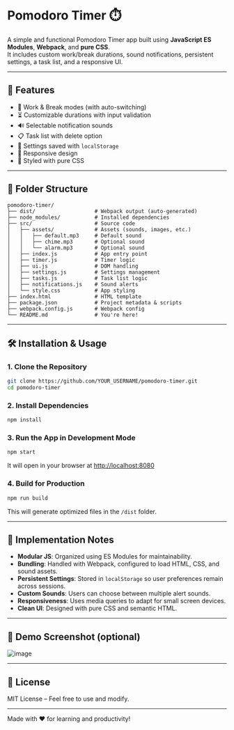 # Pomodoro Timer ⏱️

A simple and functional Pomodoro Timer app built using **JavaScript ES Modules**, **Webpack**, and **pure CSS**.  
It includes custom work/break durations, sound notifications, persistent settings, a task list, and a responsive UI.

---

## 🚀 Features

- 🔁 Work & Break modes (with auto-switching)
- ⏳ Customizable durations with input validation
- 🔊 Selectable notification sounds
- 📋 Task list with delete option
- 💾 Settings saved with `localStorage`
- 📱 Responsive design
- 🎨 Styled with pure CSS

---

## 📁 Folder Structure

```
pomodoro-timer/
├── dist/                   # Webpack output (auto-generated)
├── node_modules/           # Installed dependencies
├── src/                    # Source code
│   ├── assets/             # Assets (sounds, images, etc.)
│   │   ├── default.mp3     # Default sound
│   │   ├── chime.mp3       # Optional sound
│   │   └── alarm.mp3       # Optional sound
│   ├── index.js            # App entry point
│   ├── timer.js            # Timer logic
│   ├── ui.js               # DOM handling
│   ├── settings.js         # Settings management
│   ├── tasks.js            # Task list logic
│   ├── notifications.js    # Sound alerts
│   └── style.css           # App styling
├── index.html              # HTML template
├── package.json            # Project metadata & scripts
├── webpack.config.js       # Webpack config
└── README.md               # You're here!

```

---

## 🛠️ Installation & Usage

### 1. Clone the Repository

```bash
git clone https://github.com/YOUR_USERNAME/pomodoro-timer.git
cd pomodoro-timer
```

### 2. Install Dependencies

```bash
npm install
```

### 3. Run the App in Development Mode

```bash
npm start
```

It will open in your browser at [http://localhost:8080](http://localhost:8080)

### 4. Build for Production

```bash
npm run build
```

This will generate optimized files in the `/dist` folder.

---

## 📌 Implementation Notes

- **Modular JS**: Organized using ES Modules for maintainability.
- **Bundling**: Handled with Webpack, configured to load HTML, CSS, and sound assets.
- **Persistent Settings**: Stored in `localStorage` so user preferences remain across sessions.
- **Custom Sounds**: Users can choose between multiple alert sounds.
- **Responsiveness**: Uses media queries to adapt for small screen devices.
- **Clean UI**: Designed with pure CSS and semantic HTML.

---

## 📸 Demo Screenshot (optional)

![image](https://github.com/user-attachments/assets/a44c329b-6d7a-43d8-8769-8af6d2aa50b5)


---

## 📄 License

MIT License – Feel free to use and modify.

---

Made with ❤️ for learning and productivity!
